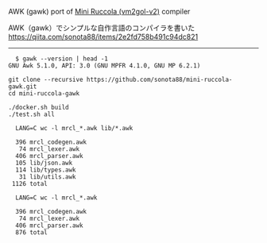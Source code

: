 AWK (gawk) port of [Mini Ruccola (vm2gol-v2)](https://github.com/sonota88/vm2gol-v2) compiler

AWK（gawk）でシンプルな自作言語のコンパイラを書いた  
https://qiita.com/sonota88/items/2e2fd758b491c94dc821

---

```
  $ gawk --version | head -1
GNU Awk 5.1.0, API: 3.0 (GNU MPFR 4.1.0, GNU MP 6.2.1)

```

```
git clone --recursive https://github.com/sonota88/mini-ruccola-gawk.git
cd mini-ruccola-gawk

./docker.sh build
./test.sh all
```

```
  LANG=C wc -l mrcl_*.awk lib/*.awk

  396 mrcl_codegen.awk
   74 mrcl_lexer.awk
  406 mrcl_parser.awk
  105 lib/json.awk
  114 lib/types.awk
   31 lib/utils.awk
 1126 total

  LANG=C wc -l mrcl_*.awk

  396 mrcl_codegen.awk
   74 mrcl_lexer.awk
  406 mrcl_parser.awk
  876 total
```
